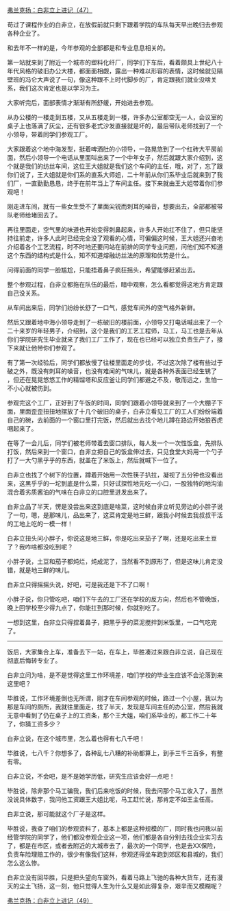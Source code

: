 <p></p><a href="https://zhuanlan.zhihu.com/p/99986703" data-draft-node="block" data-draft-type="link-card" data-image="https://pic3.zhimg.com/v2-86cacf609bd6d9f373fc82d2f716aa2a_180x120.jpg" data-image-width="967" data-image-height="314" class="internal">弗兰克扬：白非立上进记（47）</a><p>苟过了课程作业的白非立，在放假前就只剩下跟着学院的车队每天早出晚归去参观各种企业了。</p><p>和去年不一样的是，今年参观的全部都是和专业息息相关的。</p><p>第一站就来到了附近一个城市的塑料化纤厂，同学们下车后，看着颇具上世纪八十年代风格的破旧办公大楼，都面面相觑，露出一种难以形容的表情，这时候就见隔壁班的冯仑大声说了一句，像这种跟不上时代脚步的厂，肯定跟我们就业没啥关系，我们这次肯定也是以学习为主。</p><p>大家听完后，面部表情才渐渐有所舒缓，开始进去参观。</p><p>从办公楼的一楼走到五楼，又从五楼走到一楼，许多办公室都空无一人，会议室的桌子上也落满了灰尘，还有很多老式沙发直接就是坏的，最后带队老师找到了一个小领导，带着同学们参观工厂。</p><p>大家跟着这个地中海发型，挺着啤酒肚的小领导，一路晃悠到了一个红砖大平房前面，然后小领导一个电话从里面叫出来了一个中年女子，然后就跟大家介绍到，这个就是我们的纺丝车间，这位王大姐就是我们这个车间的主任，哦，对了，忘了跟你们说了，王大姐就是你们系的直系大师姐，二十年前从你们系毕业后就来到了我们厂，一直勤勤恳恳，终于在前年当上了车间主任。接下来就由王大姐带着你们参观吧！</p><p>刚走进车间，就有一些女生受不了里面尖锐而刺耳的噪音，想要出去，全部都被带队老师给堵回去了。</p><p>再往里面走，空气里的味道也开始变得刺鼻起来，许多人开始扛不住了，但只能坚持往前走，许多人此时已经完全没了观看的心情，可偏偏这时候，王大姐还兴奋地介绍着各个工艺流程，时不时地还要问站在前排的同学专业问题，问他们知不知道这个东西的结构式是什么，知不知道熔融纺丝法的原理和优势是什么。</p><p>问得前面的同学一脸尴尬，只能捂着鼻子疯狂摇头，希望能够赶紧出去。</p><p>整个参观过程，白非立都拖在队伍的最后，暗中观察，怎么看都觉得这地方肯定跟自己没关系。</p><p>从车间出来后，同学们纷纷长舒了一口气，感觉车间外的空气格外新鲜。</p><p>然后又跟着地中海小领导走到了一栋破旧的楼前面，小领导又打电话喊出来了一个二十来岁的年轻男子，介绍到，这个是我们的工艺工程师，马工，马工也是去年从你们学院研究生毕业就来了我们工厂工作了，现在也已经可以独立负责生产了，接下来就让他带你们参观了。</p><p>有了第一次经验后，同学们都放慢了往楼里面走的步伐，不过这次除了楼有些过于破之外，既没有刺耳的噪音，也没有难闻的气味儿，就是各种外表面已经生锈了 ，但还在晃晃悠悠工作的精馏塔和反应釜让同学们都避之不及，敬而远之，生怕一不小心就被伤到。</p><p>参观完这个工厂，正好到了午饭的时间，同学们跟着小领导就来到了一个大棚子下面，里面歪歪扭扭地摆放了十几个破旧的桌子，白非立看见工厂的工人们纷纷端着自己的碗，去前面的一个窗口里打完饭，然后就出去找个地儿蹲在路边开始狼吞虎咽起来了。</p><p>在等了一会儿后，同学们被老师带着去窗口排队，每人发一个一次性饭盒，先排队打饭，然后来到一个窗口，白非立把自己的饭盒伸过去，只见食堂大妈用一个勺子打了一大勺黑乎乎的东西，就盖在了米饭上，然后就喊下一位了。</p><p>白非立也找了个树下的位置，蹲着开始用一次性筷子扒拉，凝视了五分钟也没看出来，这黑乎乎的一坨到底是什么菜，只好试探性地先吃一小口，一股独特的地沟油混合着劣质酱油的气味在白非立的口腔里迸发出来了。</p><p>白非立品了半天，愣是没尝出来这到底是啥菜，这时候白非立听见旁边的小胖子说了一句，嗯，是那味儿，品出来了，这菜肯定是地三鲜，跟我小时候去我叔叔干活的工地上吃的一模一样！</p><p>白非立扭头问小胖子，你说这是地三鲜，你是吃出来茄子了啊，还是吃出来土豆了？我咋啥都没吃到呢？</p><p>小胖子说，土豆和茄子都炖烂，炖成泥了，当然看不到原形了，但是这味儿肯定没错，就是地三鲜的味儿。</p><p>白非立只得摇摇头说，好吧，可是我还是下不了口啊！</p><p>小胖子说，你只管吃吧，咱们下午去的工厂还在学校的反方向，然后也不管晚饭，晚上回学校至少得九点了，你能扛到那时候，你就别吃了。</p><p>一想到这里，白非立只得捏着鼻子，把黑乎乎的菜泥搅拌到米饭里，一口气吃完了。</p><hr><p>饭后，大家集合上车，准备去下一站，在车上，毕胜凑过来跟白非立说，自己现在彻底后悔转专业了。</p><p>白非立问为啥，是不是觉得这里工作环境差，咱们学校的毕业生应该不会沦落到来这里吧？</p><p>毕胜说，工作环境差倒也无所谓，刚才在车间参观的时候，路过一个小屋，我以为那是车间的厕所，我就往里面走，找了半天，发现是车间主任的办公室，然后我就无意中看到了仍在桌子上的工资条，那个王大姐，咱们系毕业的，都工作二十年了，你猜工资多少？</p><p>白非立说，在这个城市里，怎么着也得有七八千吧！</p><p>毕胜说，七八千？你想多了，各种乱七八糟的补助都算上，到手三千三百多，有整有零。</p><p>白非立说，不会吧，是不是她学历低，研究生应该会好一点吧！</p><p>毕胜说，除非那个马工骗我，我们后来吃饭的时候，我去问那个马工收入了，虽然没说具体数字，我问他工资跟王大姐比呢，马工赶忙说，那肯定不如王主任高。</p><p>白非立说，那可能就这个厂子是这样。</p><p>毕胜说，我查了咱们的参观资料了，基本上都是这种规模的厂，同时我也问我以前经管学院的同学了，他们都没参观企业这一项，他们都是各自分别去找企业实习去了，都是在市区，或者去附近的大城市去了，最次的一个同学，也是去XX保险，负责车险理赔工作的，很少有像我们这样，参观还得坐车跑到郊区和县城的，我们怎么这么惨。</p><p>白非立没有回毕胜，只是把头望向车窗外，看着马路上飞驰的各种大货车，还有漫天的尘土飞扬，这一刻，他只觉得人生为什么又是如此得复杂，艰辛而又模糊呢？</p><a href="https://zhuanlan.zhihu.com/p/100274350" data-draft-node="block" data-draft-type="link-card" data-image="https://pic1.zhimg.com/v2-d82aa02b90c16bcf6fbedb4fac454764_180x120.jpg" data-image-width="1471" data-image-height="450" class="internal">弗兰克扬：白非立上进记（49）</a><p></p>